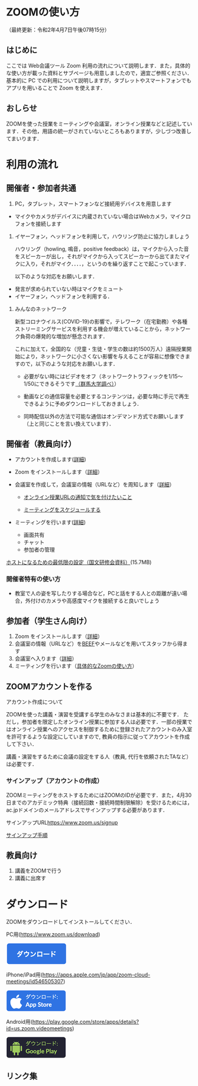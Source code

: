 # ZOOMの使い方

（最終更新：令和2年4月7日午後07時15分）
## はじめに

ここでは Web会議ツール Zoom 利用の流れについて説明します．また，具体的な使い方が載った資料とサブページも用意しましたので，適宜ご参照ください．
基本的に PC での利用について説明しますが，タブレットやスマートフォンでもアプリを用いることで Zoom を使えます．

## おしらせ

ZOOMを使った授業をミーティングや会議室，オンライン授業などと記述しています．その他，用語の統一がされていないところもありますが，少しづつ改善してまいります．

# 利用の流れ

## 開催者・参加者共通

1. PC，タブレット，スマートフォンなど接続用デバイスを用意します
  - マイクやカメラがデバイスに内蔵されていない場合はWebカメラ，マイクロフォンを接続します

1. イヤーフォン，ヘッドフォンを利用して，ハウリング防止に協力しましょう

    ハウリング（howling, 鳴音，positive feedback）は，マイクから入った音をスピーカーが出し，それがマイクから入ってスピーカーから出てまたマイクに入り，それがマイク．．．．，というのを繰り返すことで起こっています．

      以下のような対応をお願いします．

  - 発言が求められていない時はマイクをミュート
  - イヤーフォン，ヘッドフォンを利用する．

1. みんなのネットワーク

    新型コロナウイルス(COVID-19)の影響で，テレワーク（在宅勤務）や各種ストリーミングサービスを利用する機会が増えていることから，ネットワーク負荷の爆発的な増加が懸念されます．

    これに加えて，全国的な（児童・生徒・学生の数は約1500万人）遠隔授業開始により，ネットワークに小さくない影響を与えることが容易に想像できますので，以下のような対応をお願いします．

    - 必要がない時にはビデオをオフ（ネットワークトラフィックを1/15〜1/50にできるそうです[（群馬大学調べ）](https://www.nii.ac.jp/news/upload/20200403-6_Inoue.pdf)）

    - 動画などの通信容量を必要とするコンテンツは，必要な時に手元で再生できるように予めダウンロードしておきましょう．

    - 同時配信以外の方法で可能な通信はオンデマンド方式でお願いします（上と同じことを言い換えています）．



## 開催者（教員向け）

  - アカウントを作成します([詳細](#ZOOMアカウントを作る))

  - Zoom をインストールします（[詳細](install.pdf)）

  - 会議室を作成して，会議室の情報（URLなど）を周知します（[詳細](host.pdf)）

    - [オンライン授業URLの通知で気を付けたいこと](url_information)

    - [ミーティングをスケジュールする](schedule)

  - ミーティングを行います([詳細](how-to-use-host))

    - 画面共有
    - チャット
    - 参加者の管理

[ホストになるための最低限の設定（国文研修会資料）](FD_handout20200402_kiyomitsu46.pdf)(15.7MB)

### 開催者特有の使い方
- 教室で人の姿を写したりする場合など，PCと話をする人との距離が遠い場合，外付けのカメラや高感度マイクを接続すると良いでしょう

## 参加者（学生さん向け）
1. Zoom をインストールします（[詳細](install.pdf)）
2. 会議室の情報（URLなど）を[BEEF](https://beef.center.kobe-u.ac.jp/)やメールなどを用いてスタッフから得ます
3. 会議室へ入ります（[詳細](join)）
4. ミーティングを行います（[具体的なZoomの使い方](meeting)）

## ZOOMアカウントを作る
アカウント作成について

ZOOMを使った講義・演習を受講する学生のみなさまは基本的に不要です．
ただし，参加者を限定したオンライン授業に参加する人は必要です．一部の授業ではオンライン授業へのアクセスを制御するために登録されたアカウントのみ入室を許可するような設定にしていますので, 教員の指示に従ってアカウントを作成して下さい．

講義・演習をするために会議の設定をする人（教員, 代行を依頼されたTAなど）は必要です．

### サインアップ（アカウントの作成）
ZOOMミーティングをホストするためにはZOOMのIDが必要です．また，4月30日までのアカデミック特典（接続回数・接続時間制限解除）を受けるためには，ac.jpドメインのメールアドレスでサインアップする必要があります．

サインアップURL<https://www.zoom.us/signup>

[サインアップ手順](sign-up.pdf)




## 教員向け

1. 講義をZOOMで行う
2. 講義に出席す

# ダウンロード
ZOOMをダウンロードしてインストールしてください．

PC用(https://www.zoom.us/download)

[![PC 用](pc-download.png)](https://www.zoom.us/download)

iPhone/iPad用(https://apps.apple.com/jp/app/zoom-cloud-meetings/id546505307)

[![iOS](iPhone-download.png)](https://apps.apple.com/jp/app/zoom-cloud-meetings/id546505307)

Android用(https://play.google.com/store/apps/details?id=us.zoom.videomeetings)

[![Android](android-download.png)](https://play.google.com/store/apps/details?id=us.zoom.videomeetings)


## リンク集
